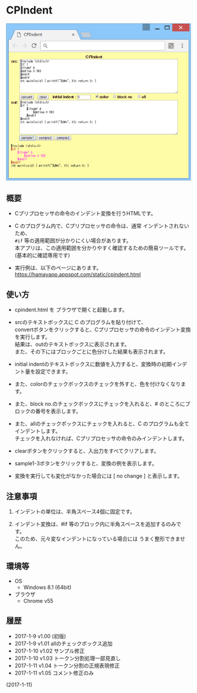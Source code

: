 # CPIndent

![image](image.png)

## 概要
- Cプリプロセッサの命令のインデント変換を行うHTMLです。

- C のプログラム内で、Cプリプロセッサの命令は、通常 インデントされないため、  
  `#if` 等の適用範囲が分かりにくい場合があります。  
  本アプリは、この適用範囲を分かりやすく確認するための簡易ツールです。  
  (基本的に確認専用です)

- 実行例は、以下のページにあります。  
  https://hamayapp.appspot.com/static/cpindent.html


## 使い方
- cpindent.html を ブラウザで開くと起動します。

- srcのテキストボックスに C のプログラムを貼り付けて、  
  convertボタンをクリックすると、Cプリプロセッサの命令のインデント変換を実行します。  
  結果は、outのテキストボックスに表示されます。  
  また、その下にはブロックごとに色分けした結果も表示されます。

- initial indentのテキストボックスに数値を入力すると、変換時の初期インデント量を設定できます。

- また、colorのチェックボックスのチェックを外すと、色を付けなくなります。

- また、block no.のチェックボックスにチェックを入れると、# のところにブロックの番号を表示します。  

- また、allのチェックボックスにチェックを入れると、C のプログラムも全てインデントします。  
  チェックを入れなければ、Cプリプロセッサの命令のみインデントします。

- clearボタンをクリックすると、入出力をすべてクリアします。

- sample1-3ボタンをクリックすると、変換の例を表示します。

- 変換を実行しても変化がなかった場合には [ no change ] と表示します。


## 注意事項
1. インデントの単位は、半角スペース4個に固定です。

2. インデント変換は、#if 等のブロック内に半角スペースを追加するのみです。  
   このため、元々変なインデントになっている場合には うまく整形できません。


## 環境等
- OS
  - Windows 8.1 (64bit)
- ブラウザ
  - Chrome v55

## 履歴
- 2017-1-9   v1.00 (初版)
- 2017-1-9   v1.01 allのチェックボックス追加
- 2017-1-10  v1.02 サンプル修正
- 2017-1-10  v1.03 トークン分割処理一部見直し
- 2017-1-11  v1.04 トークン分割の正規表現修正
- 2017-1-11  v1.05 コメント修正のみ


(2017-1-11)
